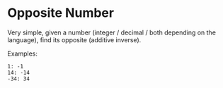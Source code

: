# Opposite Number

Very simple, given a number (integer / decimal / both depending on the language), find its opposite (additive inverse).

Examples:
```
1: -1
14: -14
-34: 34
```



